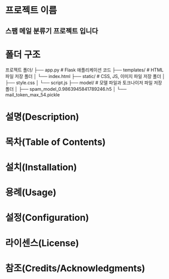 # 프로젝트 이름
## 스팸 메일 분류기 프로젝트 입니다
##
# 폴더 구조
프로젝트 폴더/
├── app.py          # Flask 애플리케이션 코드
├── templates/      # HTML 파일 저장 폴더
│   └── index.html
├── static/         # CSS, JS, 이미지 파일 저장 폴더
│   ├── style.css
│   └── script.js
├── model/          # 모델 파일과 토크나이저 파일 저장 폴더
│   ├── spam_model_0.9863945841789246.h5
│   └── mail_token_max_54.pickle
##
#
# 설명(Description)
# 목차(Table of Contents)
# 설치(Installation)
# 용례(Usage)
# 설정(Configuration)
# 라이센스(License)
# 참조(Credits/Acknowledgments)
